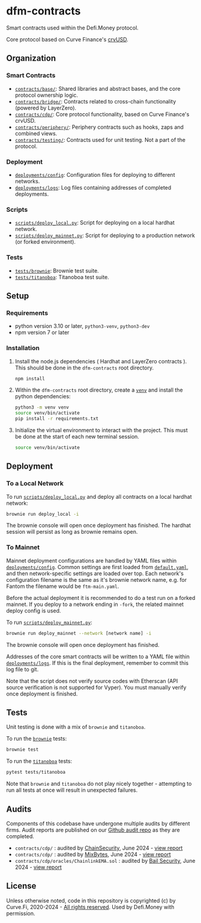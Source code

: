 # dfm-contracts

Smart contracts used within the Defi.Money protocol.

Core protocol based on Curve Finance's [crvUSD](https://github.com/curvefi/curve-stablecoin).

## Organization

### Smart Contracts
* [`contracts/base/`](contracts/base): Shared libraries and abstract bases, and the core protocol ownership logic.
* [`contracts/bridge/`](contracts/bridge): Contracts related to cross-chain functionality (powered by LayerZero).
* [`contracts/cdp/`](contracts/cdp): Core protocol functionality, based on Curve Finance's crvUSD.
* [`contracts/periphery/`](contracts/periphery): Periphery contracts such as hooks, zaps and combined views.
* [`contracts/testing/`](contracts/testing): Contracts used for unit testing. Not a part of the protocol.

### Deployment
* [`deployments/config`](deployments/config): Configuration files for deploying to different networks.
* [`deployments/logs`](deployments/logs): Log files containing addresses of completed deployments.

### Scripts
* [`scripts/deploy_local.py`](scripts/deploy_local.py): Script for deploying on a local hardhat network.
* [`scripts/deploy_mainnet.py`](scripts/deploy_mainnet.py): Script for deploying to a production network (or forked environment).

### Tests
* [`tests/brownie`](tests/brownie): Brownie test suite.
* [`tests/titanoboa`](tests/titanoboa): Titanoboa test suite.

## Setup

### Requirements

- python version 3.10 or later, `python3-venv`, `python3-dev`
- npm version 7 or later

### Installation

1. Install the node.js dependencies ( Hardhat and LayerZero contracts ). This should be done in the `dfm-contracts` root directory.

   ```bash
   npm install
   ```

2. Within the `dfm-contracts` root directory, create a [`venv`](https://docs.python.org/3/library/venv.html) and install the python dependencies:

   ```bash
   python3 -m venv venv
   source venv/bin/activate
   pip install -r requirements.txt
   ```

3. Initialize the virtual environment to interact with the project. This must be done at the start of each new terminal session.

   ```bash
   source venv/bin/activate
   ```

## Deployment

### To a Local Network

To run [`scripts/deploy_local.py`](scripts/deploy_local.py) and deploy all contracts on a local hardhat network:

```bash
brownie run deploy_local -i
```

The brownie console will open once deployment has finished. The hardhat session will persist as long as brownie remains open.

### To Mainnet

Mainnet deployment configurations are handled by YAML files within [`deployments/config`](deployments/config). Common settings are first loaded from [`default.yaml`](deployments/config/default.yaml), and then network-specific settings are loaded over top. Each network's configuration filename is the same as it's brownie network name, e.g. for Fantom the filename would be `ftm-main.yaml`.

Before the actual deployment it is recommended to do a test run on a forked mainnet. If you deploy to a network ending in `-fork`, the related mainnet deploy config is used.

To run [`scripts/deploy_mainnet.py`](scripts/deploy_mainnet.py):


```bash
brownie run deploy_mainnet --network [network name] -i
```

The brownie console will open once deployment has finished.

Addresses of the core smart contracts will be written to a YAML file within [`deployments/logs`](deployments/logs). If this is the final deployment, remember to commit this log file to git.

Note that the script does not verify source codes with Etherscan (API source verification is not supported for Vyper). You must manually verify once deployment is finished.

## Tests

Unit testing is done with a mix of `brownie` and `titanoboa`.

To run the [`brownie`](https://github.com/eth-brownie/brownie) tests:

```bash
brownie test
```

To run the [`titanoboa`](https://github.com/vyperlang/titanoboa) tests:

```bash
pytest tests/titanoboa
```

Note that `brownie` and `titanoboa` do not play nicely together - attempting to run all tests at once will result in unexpected failures.

## Audits

Components of this codebase have undergone multiple audits by different firms. Audit reports are published on our [Github audit repo](https://github.com/defidotmoney/audits) as they are completed.

* `contracts/cdp/` : audited by [ChainSecurity](https://chainsecurity.com/), June 2024 - [view report](https://github.com/defidotmoney/audits/blob/main/audits/Core%20Protocol%20-%20ChainSecurity%20-%20June%202024.pdf)
* `contracts/cdp/` : audited by [MixBytes](https://mixbytes.io/), June 2024 - [view report](https://github.com/defidotmoney/audits/blob/main/audits/Core%20Protocol%20-%20MixBytes%20-%20June%202024.pdf)
* `contracts/cdp/oracles/ChainlinkEMA.sol` : audited by [Bail Security](https://bailsec.io/), June 2024 - [view report](https://github.com/defidotmoney/audits/blob/main/audits/ChainlinkEMA%20-%20BailSec%20-%20June%202024.pdf)

## License

Unless otherwise noted, code in this repository is copyrighted (c) by Curve.Fi, 2020-2024 - [All rights reserved](LICENSE). Used by Defi.Money with permission.
